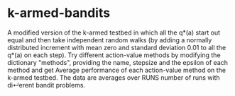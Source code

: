 # k-armed-bandits

A modified version of the k-armed testbed in which all the q*(a) start out equal and then take
independent random walks (by adding a normally distributed increment with mean
zero and standard deviation 0.01 to all the q*(a) on each step). 
Try different action-value methods by modifying the dictionary "methods", 
providing the name, stepsize and the epsilon of each method 
and get Average performance of each action-value method on the k-armed testbed.
The data are averages over RUNS number of runs with di↵erent bandit problems.
